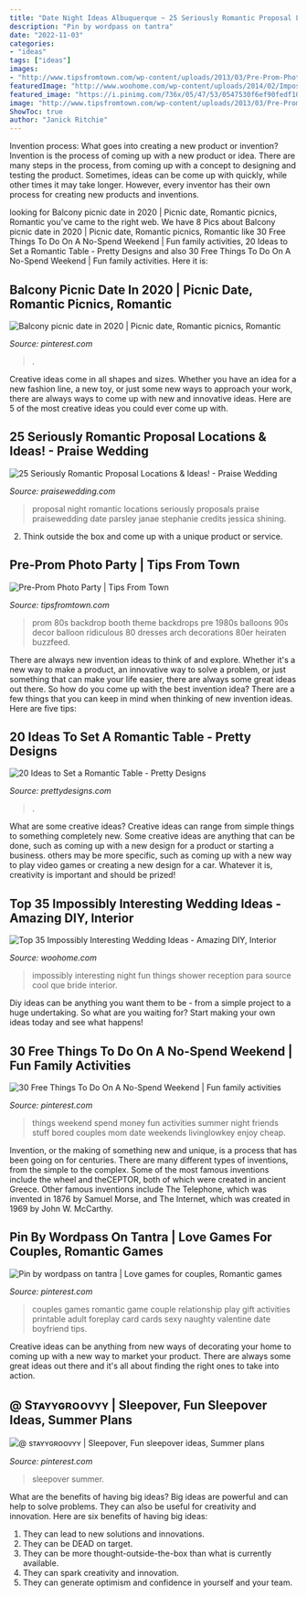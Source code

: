 ```yaml
---
title: "Date Night Ideas Albuquerque ~ 25 Seriously Romantic Proposal Locations &amp; Ideas!"
description: "Pin by wordpass on tantra"
date: "2022-11-03"
categories:
- "ideas"
tags: ["ideas"]
images:
- "http://www.tipsfromtown.com/wp-content/uploads/2013/03/Pre-Prom-Photo-Party-retro1.jpeg"
featuredImage: "http://www.woohome.com/wp-content/uploads/2014/02/Impossibly-Interesting-Wedding-Ideas-18.jpg"
featured_image: "https://i.pinimg.com/736x/05/47/53/0547530f6ef90fedf10327cc6ce3f007.jpg"
image: "http://www.tipsfromtown.com/wp-content/uploads/2013/03/Pre-Prom-Photo-Party-retro1.jpeg"
ShowToc: true
author: "Janick Ritchie"
---
```



Invention process: What goes into creating a new product or invention?
Invention is the process of coming up with a new product or idea. There are many steps in the process, from coming up with a concept to designing and testing the product. Sometimes, ideas can be come up with quickly, while other times it may take longer. However, every inventor has their own process for creating new products and inventions.

	

		
looking for Balcony picnic date in 2020 | Picnic date, Romantic picnics, Romantic you've came to the right web. We have 8 Pics about Balcony picnic date in 2020 | Picnic date, Romantic picnics, Romantic like 30 Free Things To Do On A No-Spend Weekend | Fun family activities, 20 Ideas to Set a Romantic Table - Pretty Designs and also 30 Free Things To Do On A No-Spend Weekend | Fun family activities. Here it is:
		
    
## Balcony Picnic Date In 2020 | Picnic Date, Romantic Picnics, Romantic

<img loading=lazy src="https://i.pinimg.com/736x/05/47/53/0547530f6ef90fedf10327cc6ce3f007.jpg" onerror="this.onerror=null;this.src='https://tse1.mm.bing.net/th?id=OIP.rug8gsQNDjF5Ow2z5hDtQwHaJ3&amp;pid=15.1';" alt="Balcony picnic date in 2020 | Picnic date, Romantic picnics, Romantic">

_Source: pinterest.com_

>. 

	

Creative ideas come in all shapes and sizes. Whether you have an idea for a new fashion line, a new toy, or just some new ways to approach your work, there are always ways to come up with new and innovative ideas. Here are 5 of the most creative ideas you could ever come up with.

    
## 25 Seriously Romantic Proposal Locations &amp; Ideas! - Praise Wedding

<img loading=lazy src="http://www.praisewedding.com/wp-content/uploads/2014/12/proposal2-night.jpg" onerror="this.onerror=null;this.src='https://tse2.mm.bing.net/th?id=OIP.KFiKXkEYZByPdDxIgiP2YwHaPV&amp;pid=15.1';" alt="25 Seriously Romantic Proposal Locations &amp; Ideas! - Praise Wedding">

_Source: praisewedding.com_

>proposal night romantic locations seriously proposals praise praisewedding date parsley janae stephanie credits jessica shining. 

	

2. Think outside the box and come up with a unique product or service.

    
## Pre-Prom Photo Party | Tips From Town

<img loading=lazy src="http://www.tipsfromtown.com/wp-content/uploads/2013/03/Pre-Prom-Photo-Party-retro1.jpeg" onerror="this.onerror=null;this.src='https://tse1.mm.bing.net/th?id=OIP.f8qVCB98W7ml5DDPF7FUSwHaKk&amp;pid=15.1';" alt="Pre-Prom Photo Party | Tips From Town">

_Source: tipsfromtown.com_

>prom 80s backdrop booth theme backdrops pre 1980s balloons 90s decor balloon ridiculous 80 dresses arch decorations 80er heiraten buzzfeed. 

	

There are always new invention ideas to think of and explore. Whether it's a new way to make a product, an innovative way to solve a problem, or just something that can make your life easier, there are always some great ideas out there. So how do you come up with the best invention idea? There are a few things that you can keep in mind when thinking of new invention ideas. Here are five tips: 

    
## 20 Ideas To Set A Romantic Table - Pretty Designs

<img loading=lazy src="http://www.prettydesigns.com/wp-content/uploads/2015/08/20-ideas-to-set-a-romantic-table13.jpg" onerror="this.onerror=null;this.src='https://tse3.mm.bing.net/th?id=OIP.2IQ7SrVe--TlzsIdek4c3wHaLI&amp;pid=15.1';" alt="20 Ideas to Set a Romantic Table - Pretty Designs">

_Source: prettydesigns.com_

>. 

	

What are some creative ideas?
Creative ideas can range from simple things to something completely new. Some creative ideas are anything that can be done, such as coming up with a new design for a product or starting a business. others may be more specific, such as coming up with a new way to play video games or creating a new design for a car. Whatever it is, creativity is important and should be prized!

    
## Top 35 Impossibly Interesting Wedding Ideas - Amazing DIY, Interior

<img loading=lazy src="http://www.woohome.com/wp-content/uploads/2014/02/Impossibly-Interesting-Wedding-Ideas-18.jpg" onerror="this.onerror=null;this.src='https://tse2.mm.bing.net/th?id=OIP.faXxY6GYPFPkLExCaHHzfQHaLH&amp;pid=15.1';" alt="Top 35 Impossibly Interesting Wedding Ideas - Amazing DIY, Interior">

_Source: woohome.com_

>impossibly interesting night fun things shower reception para source cool que bride interior. 

	

Diy ideas can be anything you want them to be - from a simple project to a huge undertaking. So what are you waiting for? Start making your own ideas today and see what happens!

    
## 30 Free Things To Do On A No-Spend Weekend | Fun Family Activities

<img loading=lazy src="https://i.pinimg.com/736x/b6/5e/27/b65e2706c871605033ea45802f484625.jpg" onerror="this.onerror=null;this.src='https://tse3.mm.bing.net/th?id=OIP.etD4-PsNM4DG4YVyO6lQIAHaOX&amp;pid=15.1';" alt="30 Free Things To Do On A No-Spend Weekend | Fun family activities">

_Source: pinterest.com_

>things weekend spend money fun activities summer night friends stuff bored couples mom date weekends livinglowkey enjoy cheap. 

	

Invention, or the making of something new and unique, is a process that has been going on for centuries. There are many different types of inventions, from the simple to the complex. Some of the most famous inventions include the wheel and theCEPTOR, both of which were created in ancient Greece. Other famous inventions include The Telephone, which was invented in 1876 by Samuel Morse, and The Internet, which was created in 1969 by John W. McCarthy.

    
## Pin By Wordpass On Tantra | Love Games For Couples, Romantic Games

<img loading=lazy src="https://i.pinimg.com/736x/c7/58/79/c75879f85f5896dc8583daea2af5ca10.jpg" onerror="this.onerror=null;this.src='https://tse4.mm.bing.net/th?id=OIP.96zYXOkXOPq_PT0cMaJBNAAAAA&amp;pid=15.1';" alt="Pin by wordpass on tantra | Love games for couples, Romantic games">

_Source: pinterest.com_

>couples games romantic game couple relationship play gift activities printable adult foreplay card cards sexy naughty valentine date boyfriend tips. 

	

Creative ideas can be anything from new ways of decorating your home to coming up with a new way to market your product. There are always some great ideas out there and it's all about finding the right ones to take into action.

    
## @ Sᴛᴀʏʏɢʀᴏᴏᴠʏʏ | Sleepover, Fun Sleepover Ideas, Summer Plans

<img loading=lazy src="https://i.pinimg.com/736x/b1/72/ab/b172ab7de4a06c29666e6f47ceef4f43.jpg" onerror="this.onerror=null;this.src='https://tse1.mm.bing.net/th?id=OIP.B5VuyvyQlJgrVdK_fuHodwHaFf&amp;pid=15.1';" alt="@ sᴛᴀʏʏɢʀᴏᴏᴠʏʏ | Sleepover, Fun sleepover ideas, Summer plans">

_Source: pinterest.com_

>sleepover summer. 

	

What are the benefits of having big ideas?
Big ideas are powerful and can help to solve problems. They can also be useful for creativity and innovation. Here are six benefits of having big ideas: 
1. They can lead to new solutions and innovations.
2. They can be DEAD on target.
3. They can be more thought-outside-the-box than what is currently available.
4. They can spark creativity and innovation. 
5. They can generate optimism and confidence in yourself and your team.

